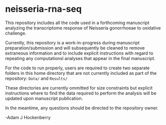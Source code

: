 # neisseria-rna-seq

This repository includes all the code used in a forthcoming manuscript analyzing the transcriptome response of Neisseria gonorrhoeae to oxidative challenge. 

Currently, this repository is a work-in-progress during manuscript preparation/submission and will subsequently be cleaned to remove extraneous information and to include explicit instructions with regard to repeating any computationsl analyses that appear in the final manuscript. 

For the code to run properly, users are required to create two separate folders in this home directory that are not currently included as part of the repository: `Data/` and `Results/` 

These directories are currently ommitted for size constraints but explicit instructions where to find the data required to perform the analysis will be updated upon manuscript publication. 

In the meantime, any questions should be directed to the repository owner.

-Adam J Hockenberry

